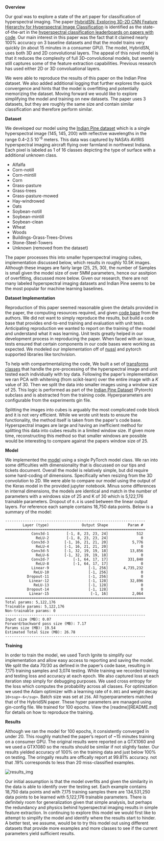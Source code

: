**Overview**

Our goal was to explore a state of the art paper for classification of hyperspectral imaging. The paper [HybridSN: Exploring 3D-2D CNN Feature Hierarchy for Hyperspectral Image Classification](https://arxiv.org/pdf/1902.06701v3.pdf) is identified as the state-of-the-art in the [hyperspectral classification leaderboards on papers with code](https://paperswithcode.com/task/hyperspectral-image-classification). Our main interest in this paper was the fact that it claimed nearly 100% accuracy on 3 baseline datasets and that the model trains very quickly (in about 15 minutes in a consumer GPU). The model, HybridSN, uses both 3D and 2D convolutional layers. The appeal of this novel model is that it reduces the complexity of full 3D-convolutional models, but seemly still captures some of the feature extraction capabilities. Previous research has used either 2D or 3D convoluational layers.

We were able to reproduce the results of this paper on the Indian Pine dataset. We also added additional logging that further explores the quick convergence and hints that the model is overfitting and potentially memorizing the dataset. Moving forward we would like to explore simplifying the model and training on new datasets. The paper uses 3 datasets, but they are roughly the same size and contain similar classification and therefore perform similar.

**Dataset**

We developed our model using the [Indian Pine dataset](http://www.ehu.eus/ccwintco/index.php?title=Hyperspectral_Remote_Sensing_Scenes) which is a single hyperspectral image (145, 145, 200) with reflective wavelengths in the range 0.4–2.5 10<sup>-6</sup> meters. This data was captured by NASA’s AVIRIS hyperspectral imaging aircraft flying over farmland in northwest Indiana. Each pixel is labeled as 1 of 16 classes depicting the type of surface with a additional unknown class.

*   Alfalfa
*   Corn-notill
*   Corn-mintill
*   Corn
*   Grass-pasture
*   Grass-trees
*   Grass-pasture-mowed
*   Hay-windrowed
*   Oats
*   Soybean-notill
*   Soybean-mintill
*   Soybean-clean
*   Wheat
*   Woods	
*   Buildings-Grass-Trees-Drives
*   Stone-Steel-Towers
*   Unknown (removed from the dataset)

The paper processes this into smaller hyperspectral imaging cubes, implementation discussed below, which results in roughly 10.5K images. Although these images are fairly large (25, 25, 30), the number of Samples is small given the model size of over 5MM parameters, hence our assitpion of overfitting, discussed more below. Given our research, there are not many labeled hyperspectral imaging datasets and Indian Pine seems to be the most popular for machine learning baselines.

**Dataset Implementation**

Reproduction of this paper seemed reasonable given the details provided in the paper, the computing resources required, and given [code base]() from the authors. We did not want to simply reproduce the results, but build a code base that provides end-to-end training and evaluation with  unit tests. Anticipating reproduction we wanted to report on the training of the model and understand what it was learning. Unit tests greatly helped in our development process in reproducing the paper. When faced with an issue, tests ensured that certain components in our code bases were working as expected. We modeled our implementation off of [nussl](https://github.com/nussl/nussl) and pytorch supported libraries like torchvision.

To help with compartmentalizing the code, We built a set of [transforms classes](https://github.com/blainerothrock/hyperspectral-imaging-ml/tree/master/hyperspec/transforms) that handle the pre-processing of the hyperspectral image and unit tested each individually with toy data. Following the paper’s implementation we ran PCA with whitening (from scikit-learn) over the entire image with a _K_ value of 30. Then we split the data into smaller images using a window size of 25. This logic is performed as part of the [Indian Pine Dataset](https://github.com/blainerothrock/hyperspectral-imaging-ml/blob/master/hyperspec/datasets/indian_pine.py) (Pytorch) subclass and is abstracted from the training code. Hyperparameters are configurable from the experiments gin file.

Splitting the images into cubes is arguably the most complicated code block and it is not very efficient. While we wrote unit tests to ensure the functionality, the method itself is taken from the paper's code base. Hyperspectral images are large and having an inefficient method for splitting this data into cubes results in a limited window size. If given more time, reconstructing this method so that smaller windows are possible would be interesting to compare against the papers window size of 25.

**Model**

We implemented the [model](https://github.com/blainerothrock/hyperspectral-imaging-ml/blob/master/hyperspec/model/hybridsn.py) using a single PyTorch model class. We ran into some difficulties with dimensionality that is discussed on our tips and tickets document. Overall the model is relatively simple, but did require some hard-coding of dimensions. Specifically when resizing from the 3D convolution to 2D. We were able to compare our model using the output of the Keras model in the provided jupyter notebook. Minus some differences in internal dimensions, the models are identical and match in the number of parameters with a windows size of 25 and K of 30 which is 5,122,176 trainable parameters. Dropout of `0.4` is used between the linear output layers. For reference each sample contains 18,750 data points. Below is a summary of the model:
```text
----------------------------------------------------------------
        Layer (type)               Output Shape         Param #
================================================================
            Conv3d-1        [-1, 8, 23, 23, 24]             512
              ReLU-2        [-1, 8, 23, 23, 24]               0
            Conv3d-3       [-1, 16, 21, 21, 20]           5,776
              ReLU-4       [-1, 16, 21, 21, 20]               0
            Conv3d-5       [-1, 32, 19, 19, 18]          13,856
              ReLU-6       [-1, 32, 19, 19, 18]               0
            Conv2d-7           [-1, 64, 17, 17]         331,840
              ReLU-8           [-1, 64, 17, 17]               0
            Linear-9                  [-1, 256]       4,735,232
             ReLU-10                  [-1, 256]               0
          Dropout-11                  [-1, 256]               0
           Linear-12                  [-1, 128]          32,896
             ReLU-13                  [-1, 128]               0
          Dropout-14                  [-1, 128]               0
           Linear-15                   [-1, 16]           2,064
================================================================
Total params: 5,122,176
Trainable params: 5,122,176
Non-trainable params: 0
----------------------------------------------------------------
Input size (MB): 0.07
Forward/backward pass size (MB): 7.17
Params size (MB): 19.54
Estimated Total Size (MB): 26.78
----------------------------------------------------------------
```

**Training**

In order to train the model, we used Torch Ignite to simplify our implementation and allow easy access to reporting and saving the model. We split the data 70/30 as defined in the paper’s code base, resulting in 7,175 training samples and 3,074 testing. While training we recorded training and testing loss and accuracy at each epoch. We also captured loss at each iteration step simply for debugging purposes. We used cross entropy for the loss which computes the probability across all classes. For optimization we used the Adam optimizer with a learning rate of `0.001` and weight decay `10<sup>-6</sup>`. Batch size was set at `256`. All hyperparameters matched that of the HybridSN paper. These hyper parameters are managed using gin-config file. We trained for 100 epochs. View the [readme][README.md] for details on how to reproduce the training.

**Results**

Although we ran the model for 100 epochs, it consistently converged in under 20. This roughly matched the paper’s report of ~15 minutes training on a consumer GPU. The original results were reported on a GTX1060 and we used a GTX1080 so the results should be similar if not slightly faster. Our results yielded accuracy of 100% on the training data and just below 100% on testing. The oringally results are offically report at 99.81% accuracy. not that .19% corresponds to less than 20 miss-classified examples. 

![results_img](https://blainerothrock-public.s3.us-east-2.amazonaws.com/img/HybridSN_training_results.png)

Our initial assumption is that the model overfits and given the similarity in the data is able to identify over the testing set. Each example contains 18,750 data points and with 7,175 training samples there are 134,531,250 data points to be learned with 5,122,176 trainable parameters. There is definitely room for generalization given that simple analysis, but perhaps the redundancy and physics behind hyperspectral imaging results in simple feature extraction. In continuing to explore this model we would first like to attempt to simplify the model and identify where the results start to hinder. A better test, we assume, would be to try this model out using different datasets that provide more examples and more classes to see if the current parameters yield sufficient results. 